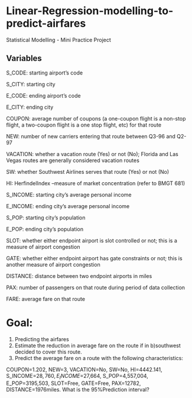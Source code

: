 # Linear-Regression-modelling-to-predict-airfares

Statistical Modelling - Mini Practice Project


## Variables

S_CODE: starting airport’s code

S_CITY: starting city

E_CODE: ending airport’s code

E_CITY: ending city

COUPON: average number of coupons (a one-coupon flight is a non-stop flight, a two-coupon flight is a one stop flight, etc) for that route

NEW: number of new carriers entering that route between Q3-96 and Q2-97

VACATION: whether a vacation route (Yes) or not (No); Florida and Las Vegas routes are generally considered vacation routes

SW: whether Southwest Airlines serves that route (Yes) or not (No)

HI: HerfindelIndex –measure of market concentration (refer to BMGT 681)

S_INCOME: starting city’s average personal income

E_INCOME: ending city’s average personal income

S_POP: starting city’s population

E_POP: ending city’s population

SLOT: whether either endpoint airport is slot controlled or not; this is a measure of airport congestion

GATE: whether either endpoint airport has gate constraints or not; this is another measure of airport congestion

DISTANCE: distance between two endpoint airports in miles

PAX: number of passengers on that route during period of data collection

FARE: average fare on that route

# Goal:

1. Predicting the airfares
2. Estimate the reduction in average fare on the route if in b)southwest decided to cover this route.
3. Predict the average fare on a route with the following characteristics:

COUPON=1.202, NEW=3, VACATION=No, SW=No, HI=4442.141, S_INCOME=$28,760, E_INCOME=$27,664, S_POP=4,557,004, E_POP=3195,503, SLOT=Free, GATE=Free, PAX=12782, DISTANCE=1976miles. What is the 95%Prediction interval? 
